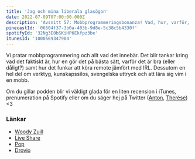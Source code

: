 ```yaml
---
title: 'Jag och mina liberala glasögon'
date: 2022-07-09T07:00:00.000Z
description: 'Avsnitt 57: Mobbprogrammeringsbonanza! Vad, hur, varför, när plus lite verktyg och svengelska uttryck.'
pinecastId: '06504f37-3b0a-403b-9d8e-5c38c5b4330f'
spotifyId: '32Ng3E0bSKiHP6Ekfpz3be'
itunesId: '1000569347904'
---
```


Vi pratar mobbprogrammering och allt vad det innebär. Det blir tankar kring vad det faktiskt är, hur en gör det på bästa sätt, varför det är bra (eller dåligt?) samt hur det funkar att köra remote jämfört med IRL. Dessutom en hel del om verktyg, kunskapssilos, svengelska uttryck och att lära sig vim i en mobb.

Om du gillar podden blir vi väldigt glada för en liten recension i iTunes, prenumeration på Spotify eller om du säger hej på Twitter ([Anton](https://twitter.com/Awnton), [Therése](https://twitter.com/tkomstadius)) &lt;3

### Länkar

- [Woody Zuill](https://woodyzuill.com/)
- [Live Share](https://code.visualstudio.com/learn/collaboration/live-share)
- [Pop](https://pop.com/)
- [Drovio](https://www.drovio.com)
